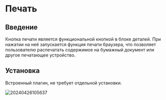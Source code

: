 # Печать

<PluginInfo name="action-print"></PluginInfo>

## Введение

Кнопка печати является функциональной кнопкой в блоке деталей. При нажатии на неё запускается функция печати браузера, что позволяет пользователю распечатать содержимое на бумажный документ или другое печатающее устройство.

## Установка

Встроенный плагин, не требует отдельной установки.

![20240426105637](https://nocobase-docs.oss-cn-beijing.aliyuncs.com/20240426105637.png)